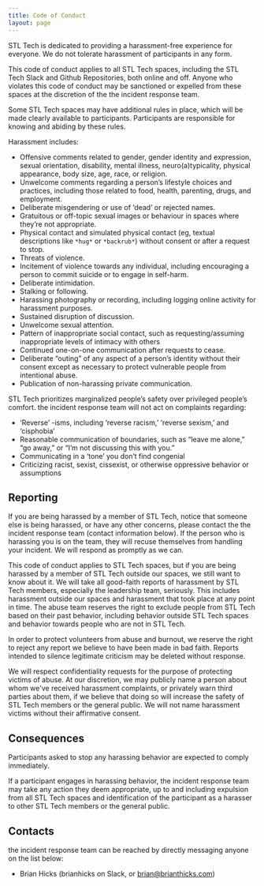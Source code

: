 ```yaml
---
title: Code of Conduct
layout: page
---
```


STL Tech is dedicated to providing a harassment-free experience for everyone. We
do not tolerate harassment of participants in any form.

This code of conduct applies to all STL Tech spaces, including the STL Tech
Slack and Github Repositories, both online and off. Anyone who violates this
code of conduct may be sanctioned or expelled from these spaces at the
discretion of the the incident response team.

Some STL Tech spaces may have additional rules in place, which will be made
clearly available to participants. Participants are responsible for knowing and
abiding by these rules.

Harassment includes:

- Offensive comments related to gender, gender identity and expression, sexual
  orientation, disability, mental illness, neuro(a)typicality, physical
  appearance, body size, age, race, or religion.
- Unwelcome comments regarding a person’s lifestyle choices and practices,
  including those related to food, health, parenting, drugs, and employment.
- Deliberate misgendering or use of ‘dead’ or rejected names.
- Gratuitous or off-topic sexual images or behaviour in spaces where they’re not
  appropriate.
- Physical contact and simulated physical contact (eg, textual descriptions like
  `*hug*` or `*backrub*`) without consent or after a request to stop.
- Threats of violence.
- Incitement of violence towards any individual, including encouraging a person
  to commit suicide or to engage in self-harm.
- Deliberate intimidation.
- Stalking or following.
- Harassing photography or recording, including logging online activity for
  harassment purposes.
- Sustained disruption of discussion.
- Unwelcome sexual attention.
- Pattern of inappropriate social contact, such as requesting/assuming
  inappropriate levels of intimacy with others
- Continued one-on-one communication after requests to cease.
- Deliberate “outing” of any aspect of a person’s identity without their consent
  except as necessary to protect vulnerable people from intentional abuse.
- Publication of non-harassing private communication.

STL Tech prioritizes marginalized people’s safety over privileged people’s
comfort. the incident response team will not act on complaints regarding:

- ‘Reverse’ -isms, including ‘reverse racism,’ ‘reverse sexism,’ and ‘cisphobia’
- Reasonable communication of boundaries, such as “leave me alone,” “go away,”
  or “I’m not discussing this with you.”
- Communicating in a ‘tone’ you don’t find congenial
- Criticizing racist, sexist, cissexist, or otherwise oppressive behavior or
  assumptions

## Reporting

If you are being harassed by a member of STL Tech, notice that someone else is
being harassed, or have any other concerns, please contact the the incident
response team (contact information below). If the person who is harassing you is
on the team, they will recuse themselves from handling your incident. We will
respond as promptly as we can.

This code of conduct applies to STL Tech spaces, but if you are being harassed
by a member of STL Tech outside our spaces, we still want to know about it. We
will take all good-faith reports of harassment by STL Tech members, especially
the leadership team, seriously. This includes harassment outside our spaces and
harassment that took place at any point in time. The abuse team reserves the
right to exclude people from STL Tech based on their past behavior, including
behavior outside STL Tech spaces and behavior towards people who are not in STL
Tech.

In order to protect volunteers from abuse and burnout, we reserve the right to
reject any report we believe to have been made in bad faith. Reports intended to
silence legitimate criticism may be deleted without response.

We will respect confidentiality requests for the purpose of protecting victims
of abuse. At our discretion, we may publicly name a person about whom we've
received harassment complaints, or privately warn third parties about them, if
we believe that doing so will increase the safety of STL Tech members or the
general public. We will not name harassment victims without their affirmative
consent.

## Consequences

Participants asked to stop any harassing behavior are expected to comply
immediately.

If a participant engages in harassing behavior, the incident response team may
take any action they deem appropriate, up to and including expulsion from all
STL Tech spaces and identification of the participant as a harasser to other STL
Tech members or the general public.

## Contacts

the incident response team can be reached by directly messaging anyone on the
list below:

- Brian Hicks (brianhicks on Slack, or brian@brianthicks.com)
